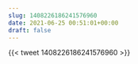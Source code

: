```yaml
---
slug: 1408226186241576960
date: 2021-06-25 00:51:01+00:00
draft: false
---
```


{{< tweet 1408226186241576960 >}}
